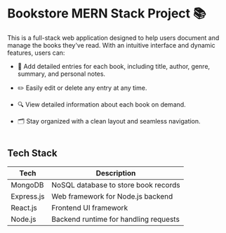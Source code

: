 # Bookstore MERN Stack Project 📚
This is a full-stack web application designed to help users document and manage the books they've read. With an intuitive interface and dynamic features, users can:

- 📖 Add detailed entries for each book, including title, author, genre, summary, and personal notes.

- ✏️ Easily edit or delete any entry at any time.

- 🔍 View detailed information about each book on demand.

- 🗂️ Stay organized with a clean layout and seamless navigation.
<br><br>

## Tech Stack

| Tech        | Description                               |
|-------------|-------------------------------------------|
| MongoDB     | NoSQL database to store book records      |
| Express.js  | Web framework for Node.js backend         |
| React.js    | Frontend UI framework                     |
| Node.js     | Backend runtime for handling requests     |
